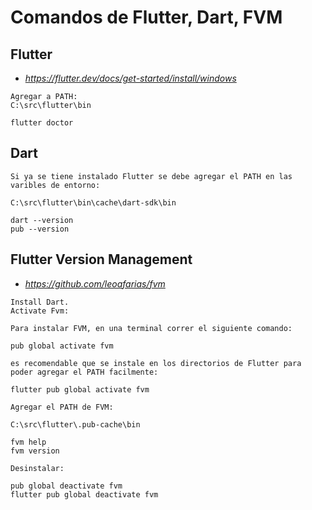 # Comandos de Flutter, Dart, FVM

## Flutter
* *https://flutter.dev/docs/get-started/install/windows*

```
Agregar a PATH:
C:\src\flutter\bin

flutter doctor

```
## Dart

```
Si ya se tiene instalado Flutter se debe agregar el PATH en las varibles de entorno:

C:\src\flutter\bin\cache\dart-sdk\bin

dart --version
pub --version

```

## Flutter Version Management
* *https://github.com/leoafarias/fvm*

```
Install Dart.
Activate Fvm:

Para instalar FVM, en una terminal correr el siguiente comando:

pub global activate fvm

es recomendable que se instale en los directorios de Flutter para poder agregar el PATH facilmente:

flutter pub global activate fvm

Agregar el PATH de FVM:

C:\src\flutter\.pub-cache\bin

fvm help
fvm version

Desinstalar:

pub global deactivate fvm
flutter pub global deactivate fvm


```



```
```



```
```



